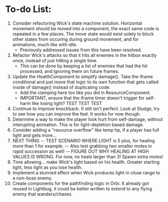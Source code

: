 # To-do List:

1. Consider refactoring Wick's state machine solution. Horizontal movement should be moved into a component, the exact same code is repeated in a few places. The move state would exist solely to block other states from occuring during ground movement, and for animations, much like with idle.
   - Previously addressed issues from this have been resolved.
2. Refactor Wick's attacks so that it hits all enemies in the hitbox exactly once, instead of just hitting a single time.
   - This can be done by keeping a list of enemies that had the hit processed, and ignoring them on future frames.
3. Update the HealthComponent to simplify damage(). Take the iframe conditional and just move that logic to its own function that gets called inside of damage() instead of duplicating code.
   - Add the clamping here too like you did in ResourceComponent.
   - IMPORTANT, ensure that the iframe timer doesn't trigger for self-harm like losing light? TEST TEST TEST
4. Continue to improve knockback. It still  isn't perfect. Look at Sludge, try to see how you can improve the feel. It works for now though.
5. Determine a way to make the player look hurt from self-damage, without interupting animation. This is for light-depletion based damage.
6. Consider adding a "resource overflow" like temp hp, if a player has full light and gets more...
7. NEXT THING -- TEST SCENARIO WHERE LIGHT is 5 plus, for healing more than 1 for example.
   -- Also test grabbing two smaller motes in rapid succession as well!
   -- FIGURE OUT WHY HEALING AT HIGH VALUES IS WRONG. For now, no heals larger than 3! Spawn extra motes!
8. Time allowing... make Wick's light based on his health. Greater starting light, less light as you lose health.
9. Implement a stunned effect when Wick produces light in close range to a non-boss enemy.
10. Create components for the pathfinding logic in Orbi. It already got reused in Lightbug, it could be better written to extend to any flying enemy that wanders/chases.